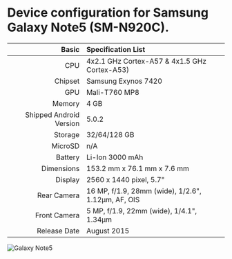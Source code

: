 Device configuration for Samsung Galaxy Note5 (SM-N920C).
========================================

Basic   | Specification List
-------:|:-------------------------
CPU     | 4x2.1 GHz Cortex-A57 & 4x1.5 GHz Cortex-A53)
Chipset | Samsung Exynos 7420
GPU     | Mali-T760 MP8
Memory  | 4 GB
Shipped Android Version | 5.0.2
Storage | 32/64/128 GB
MicroSD | n/A
Battery | Li-Ion 3000 mAh
Dimensions | 153.2 mm x 76.1 mm x 7.6 mm
Display | 2560 x 1440 pixel, 5.7"
Rear Camera  | 16 MP, f/1.9, 28mm (wide), 1/2.6", 1.12µm, AF, OIS
Front Camera | 5 MP, f/1.9, 22mm (wide), 1/4.1", 1.34µm
Release Date | August 2015

![Galaxy Note5](https://fdn2.gsmarena.com/vv/pics/samsung/samsung-galaxy-note5-5.jpg)
